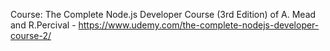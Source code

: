 Course: The Complete Node.js Developer Course (3rd Edition) of A. Mead and R.Percival - https://www.udemy.com/the-complete-nodejs-developer-course-2/
